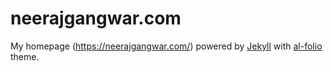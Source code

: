 # neerajgangwar.com
My homepage (https://neerajgangwar.com/) powered by [Jekyll](http://jekyllrb.com/) with [al-folio](https://github.com/alshedivat/al-folio) theme.

